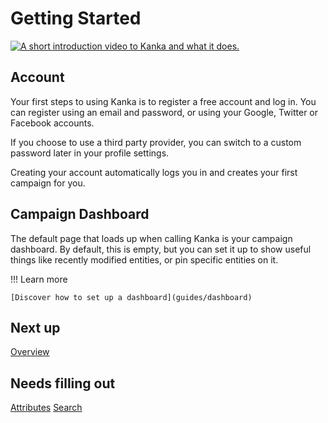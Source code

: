 # Getting Started

[![A short introduction video to Kanka and what it does.](https://img.youtube.com/vi/z4W5m9hmfUQ/0.jpg)](https://youtu.be/z4W5m9hmfUQ)

## Account

Your first steps to using Kanka is to register a free account and log in. You can register using an email and password, or using your Google, Twitter or Facebook accounts. 

If you choose to use a third party provider, you can switch to a custom password later in your profile settings.

Creating your account automatically logs you in and creates your first campaign for you.

## Campaign Dashboard

The default page that loads up when calling Kanka is your campaign dashboard. By default, this is empty, but you can set it up to show useful things like recently modified entities, or pin specific entities on it.

!!! Learn more

    [Discover how to set up a dashboard](guides/dashboard)

## Next up

[Overview](entities/overview)


## Needs filling out

[Attributes](features/attributes)
[Search](features/search)